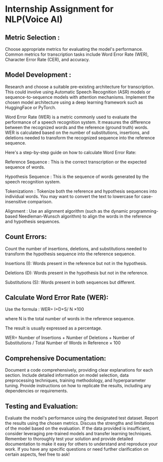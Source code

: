 # Internship Assignment for NLP(Voice AI)

## Metric Selection :

Choose appropriate metrics for evaluating the model's performance. Common metrics for transcription tasks include Word Error Rate (WER), Character Error Rate (CER), and accuracy.

## Model Development :

Research and choose a suitable pre-existing architecture for transcription. This could involve using Automatic Speech Recognition (ASR) models or sequence-to-sequence models with attention mechanisms.
Implement the chosen model architecture using a deep learning framework such as HuggingFace or PyTorch.

Word Error Rate (WER) is a metric commonly used to evaluate the performance of a speech recognition system. It measures the difference between the recognized words and the reference (ground truth) words. WER is 
calculated based on the number of substitutions, insertions, and deletions needed to transform the recognized sequence into the reference sequence.

Here's a step-by-step guide on how to calculate Word Error Rate:

Reference Sequence : This is the correct transcription or the expected sequence of words.

Hypothesis Sequence : This is the sequence of words generated by the speech recognition system.

Tokenizationn : Tokenize both the reference and hypothesis sequences into individual words. You may want to convert the text to lowercase for case-insensitive comparison.

Alignment : Use an alignment algorithm (such as the dynamic programming-based Needleman-Wunsch algorithm) to align the words in the reference and hypothesis sequences.

## Count Errors:

Count the number of insertions, deletions, and substitutions needed to transform the hypothesis sequence into the reference sequence.

Insertions (I): Words present in the reference but not in the hypothesis.

Deletions (D): Words present in the hypothesis but not in the reference.

Substitutions (S): Words present in both sequences but different.

## Calculate Word Error Rate (WER):

Use the formula :  WER= I+D+S/ N ×100

where N is the total number of words in the reference sequence.

The result is usually expressed as a percentage.

WER= Number of Insertions + Number of Deletions + Number of Substitutions / Total Number of Words in Reference × 100

## Comprehensive Documentation:

Document a code comprehensively, providing clear explanations for each section. Include detailed information on model selection, data preprocessing techniques, training methodology, and hyperparameter tuning. 
Provide instructions on how to replicate the results, including any dependencies or requirements.

## Testing and Evaluation:

Evaluate the model's performance using the designated test dataset. Report the results using the chosen metrics. Discuss the strengths and limitations of the model based on the evaluation.
If the data provided is insufficient, consider leveraging pre-trained models and transfer learning techniques. Remember to thoroughly test your solution and provide detailed documentation to make it easy for 
others to understand and reproduce your work. If you have any specific questions or need further clarification on certain aspects, feel free to ask!
